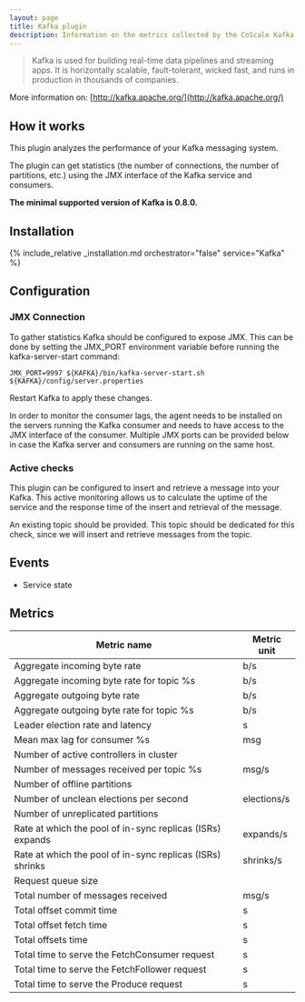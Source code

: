 ```yaml
---
layout: page
title: Kafka plugin
description: Information on the metrics collected by the CoScale Kafka plugin.
---
```


> Kafka is used for building real-time data pipelines and streaming apps. It is horizontally scalable, fault-tolerant, wicked fast, and runs in production in thousands of companies.

More information on: [http://kafka.apache.org/](http://kafka.apache.org/)

## How it works

This plugin analyzes the performance of your Kafka messaging system.

The plugin can get statistics (the number of connections, the number of partitions, etc.) using the JMX interface of the Kafka service and consumers.

**The minimal supported version of Kafka is 0.8.0.**

## Installation

{% include_relative _installation.md orchestrator="false" service="Kafka" %}

## Configuration

### JMX Connection

To gather statistics Kafka should be configured to expose JMX. This can be done by setting the JMX_PORT environment variable before running the kafka-server-start command:

`JMX_PORT=9997 ${KAFKA}/bin/kafka-server-start.sh ${KAFKA}/config/server.properties`

Restart Kafka to apply these changes.

In order to monitor the consumer lags, the agent needs to be installed on the servers running the Kafka consumer and needs to have access to the JMX interface of the consumer. Multiple JMX ports can be provided below in case the Kafka server and consumers are running on the same host.

### Active checks

This plugin can be configured to insert and retrieve a message into your Kafka. This active monitoring allows us to calculate the uptime of the service and the response time of the insert and retrieval of the message.

An existing topic should be provided. This topic should be dedicated for this check, since we will insert and retrieve messages from the topic.

## Events

* Service state

## Metrics

| Metric name                                               | Metric unit |
|-----------------------------------------------------------|-------------|
| Aggregate incoming byte rate                              | b/s         |
| Aggregate incoming byte rate for topic %s                 | b/s         |
| Aggregate outgoing byte rate                              | b/s         |
| Aggregate outgoing byte rate for topic %s                 | b/s         |
| Leader election rate and latency                          | s           |
| Mean max lag for consumer %s                              | msg         |
| Number of active controllers in cluster                   |             |
| Number of messages received per topic %s                  | msg/s       |
| Number of offline partitions                              |             |
| Number of unclean elections per second                    | elections/s |
| Number of unreplicated partitions                         |             |
| Rate at which the pool of in-sync replicas (ISRs) expands | expands/s   |
| Rate at which the pool of in-sync replicas (ISRs) shrinks | shrinks/s   |
| Request queue size                                        |             |
| Total number of messages received                         | msg/s       |
| Total offset commit time                                  | s           |
| Total offset fetch time                                   | s           |
| Total offsets time                                        | s           |
| Total time to serve the FetchConsumer request             | s           |
| Total time to serve the FetchFollower request             | s           |
| Total time to serve the Produce request                   | s           |
